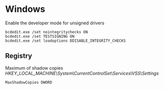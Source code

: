 # Windows
Enable the developer mode for unsigned drivers
```
bcdedit.exe /set nointegritychecks ON
bcdedit.exe /set TESTSIGNING ON
bcdedit.exe /set loadoptions DDISABLE_INTEGRITY_CHECKS
```

## Registry
Maximum of shadow copies
_HKEY_LOCAL_MACHINE\System\CurrentControlSet\Services\VSS\Settings_
```
MaxShadowCopies DWORD
```
